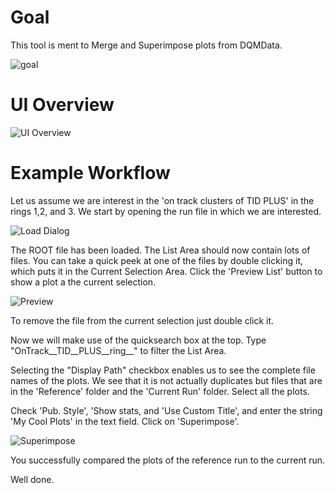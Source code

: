 # Goal
This tool is ment to Merge and Superimpose plots from DQMData.

![goal](https://github.com/imKuehlschrank/GuiPlotTool/tree/master/doc/img/goal.png)


# UI Overview

![UI Overview](https://github.com/imKuehlschrank/GuiPlotTool/tree/master/doc/img/overview.png)


# Example Workflow

Let us assume we are interest in the 'on track clusters of TID PLUS' in the rings 1,2, and 3.
We start by opening the run file in which we are interested.

![Load Dialog](https://github.com/imKuehlschrank/GuiPlotTool/tree/master/doc/img/loadDialog.png)

The ROOT file has been loaded. The List Area should now contain lots of files. You can take a quick peek at one of the files by double clicking it, which puts it in the Current Selection Area. Click the 'Preview List' button to show a plot a the current selection.

![Preview](https://github.com/imKuehlschrank/GuiPlotTool/tree/master/doc/img/preview.png)

To remove the file from the current selection just double click it.

Now we will make use of the quicksearch box at the top. Type "OnTrack__TID__PLUS__ring__" to filter the List Area.

Selecting the "Display Path" checkbox enables us to see the complete file names of the plots. We see that it is not actually duplicates but files that are in the 'Reference' folder and the 'Current Run' folder.
Select all the plots.

Check 'Pub. Style', 'Show stats, and 'Use Custom Title', and enter the string 'My Cool Plots' in the text field.
Click on 'Superimpose'.

![Superimpose](https://github.com/imKuehlschrank/GuiPlotTool/tree/master/doc/img/superimpose.png)

You successfully compared the plots of the reference run to the current run.

Well done.
